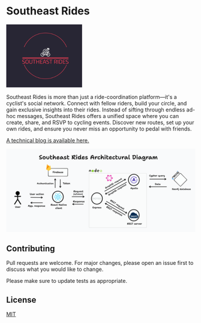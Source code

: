 # Southeast Rides


<img src="/assets/logo/southeast-rides-high-resolution-color-logo%20copy_v2.png" alt="southeastRides logo" style="width:40%;"/>


Southeast Rides is more than just a ride-coordination platform—it's a cyclist's social network. Connect with fellow riders, build your circle, and gain exclusive insights into their rides. Instead of sifting through endless ad-hoc messages, Southeast Rides offers a unified space where you can create, share, and RSVP to cycling events. Discover new routes, set up your own rides, and ensure you never miss an opportunity to pedal with friends.

[A technical blog is available here.](https://www.alimarhoon.com/technical-blog)

<img src="/assets/arch%20diagram.png" alt="southeastRides architectural diagram" />



## Contributing

Pull requests are welcome. For major changes, please open an issue first
to discuss what you would like to change.

Please make sure to update tests as appropriate.

## License

[MIT](https://choosealicense.com/licenses/mit/)
